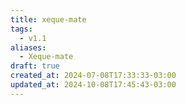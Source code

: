 ```yaml
---
title: xeque-mate
tags:
  - v1.1
aliases:
  - Xeque-mate
draft: true
created_at: 2024-07-08T17:33:33-03:00
updated_at: 2024-10-08T17:45:43-03:00
---
```


